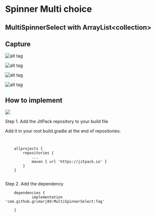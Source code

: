 # Spinner Multi choice




## MultiSpinnerSelect with ArrayList&lt;collection>






## Capture

![alt tag](https://cloud.githubusercontent.com/assets/4397770/9688649/32270ea4-52f6-11e5-872f-8e4e87fb6052.png)

![alt tag](https://cloud.githubusercontent.com/assets/4397770/9688322/139dae04-52f4-11e5-8cac-f6981114e232.png)

![alt tag](https://cloud.githubusercontent.com/assets/4397770/9688323/13a7b1e2-52f4-11e5-863e-e261dc2b3b26.png)

![alt tag](https://cloud.githubusercontent.com/assets/4397770/9688321/1382d9f8-52f4-11e5-976c-407fafdbe622.png)



## How to implement
[![](https://jitpack.io/v/grimarj89/MultiSpinnerSelect.svg)](https://jitpack.io/#grimarj89/MultiSpinnerSelect)



Step 1. Add the JitPack repository to your build file

Add it in your root build.gradle at the end of repositories:

```


	allprojects {
		repositories {
			...
			maven { url 'https://jitpack.io' }
		}
	}


```

Step 2. Add the dependency

```
    dependencies {
	        implementation 'com.github.grimarj89:MultiSpinnerSelect:Tag'

	}

```






